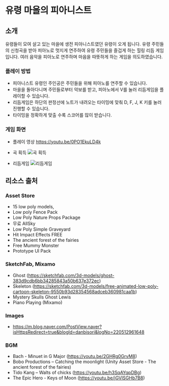 # 유령 마을의 피아니스트
## 소개
 유령들이 모여 살고 있는 마을에 생전 피아니스트였던 유령이 오게 됩니다. 유령 주민들의 신청곡을 받아 피아노로 멋지게 연주하여 유령 주민들을 즐겁게 하는 힐링 리듬 게임입니다. 여러 음악을 피아노로 연주하며 마음을 따뜻하게 하는 게임을 의도하였습니다.
### 플레이 방법
 * 피아니스트 유령인 주인공은 주민들을 위해 피아노를 연주할 수 있습니다.
 * 마을을 돌아다니며 주민들로부터 악보를 받고, 피아노에서 V를 눌러 리듬게임을 플레이할 수 있습니다.
 * 리듬게임은 하단의 판정선에 노트가 내려오는 타이밍에 맞춰 D, F, J, K 키를 눌러 진행할 수 있습니다. 
 * 타이밍을 정확하게 맞출 수록 스코어를 많이 받습니다.

### 게임 화면
* 플레이 영상
 https://youtu.be/0PO1EkuLD4k
* 곡 획득
![곡 획득](https://user-images.githubusercontent.com/45508494/177254448-9af59d50-a4a7-45c9-9ad1-0e92fa1647f4.gif)

 * 리듬게임
![리듬게임](https://user-images.githubusercontent.com/45508494/177254259-b9b722f8-5602-4e43-95c1-d7aee087f977.gif)



## 리소스 출처
### Asset Store 
  - 15 low poly models, 
  - Low poly Fence Pack
  - Low Poly Nature Props Package
  - 무료 AllSky
  - Low Poly Simple Graveyard
  - Hit Impact Effects FREE
  - The ancient forest of the fairies
  - Free Mummy Monster
  - Prototype UI Pack
### SketchFab, Mixamo
   - Ghost (https://sketchfab.com/3d-models/ghost-383d9cdb6bb34285843a50b637e372ec)
   - Skeleton (https://sketchfab.com/3d-models/free-animated-low-poly-cartoon-skeleton-9550b93d28354568adceb360981caa1b)
   - Mystery Skulls Ghost Lewis
   - Piano Playing (Mixamo)
### Images
   - https://m.blog.naver.com/PostView.naver?isHttpsRedirect=true&blogId=danbisori&logNo=220512961648

### BGM
   - Bach - Minuet in G Major (https://youtu.be/2GHRg0GrvM8)
   - Bobo Productions – Catching the moonlight (Unity Asset Store - The ancient forest of the fairies)
   - Tido Kang – Walts of chicks (https://youtu.be/h3SqAYqpDBg)
   - The Epic Hero - Keys of Moon (https://youtu.be/jGVlSGHb7B8)
